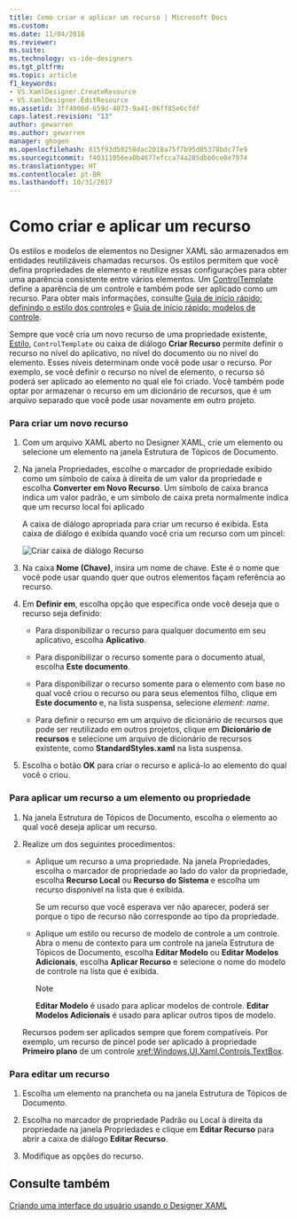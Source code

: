 ```yaml
---
title: Como criar e aplicar um recurso | Microsoft Docs
ms.custom: 
ms.date: 11/04/2016
ms.reviewer: 
ms.suite: 
ms.technology: vs-ide-designers
ms.tgt_pltfrm: 
ms.topic: article
f1_keywords:
- VS.XamlDesigner.CreateResource
- VS.XamlDesigner.EditResource
ms.assetid: 3ff4006d-659d-4073-9a41-06ff85e6cfdf
caps.latest.revision: "13"
author: gewarren
ms.author: gewarren
manager: ghogen
ms.openlocfilehash: 815f93d50258dac2018a75f7b95d05378bdc77e9
ms.sourcegitcommit: f40311056ea0b4677efcca74a285dbb0ce0e7974
ms.translationtype: HT
ms.contentlocale: pt-BR
ms.lasthandoff: 10/31/2017
---
```

# <a name="how-to-create-and-apply-a-resource"></a>Como criar e aplicar um recurso
Os estilos e modelos de elementos no Designer XAML são armazenados em entidades reutilizáveis chamadas recursos. Os estilos permitem que você defina propriedades de elemento e reutilize essas configurações para obter uma aparência consistente entre vários elementos. Um [ControlTemplate](http://msdn.microsoft.com/library/windows/apps/windows.ui.xaml.controls.controltemplate.aspx) define a aparência de um controle e também pode ser aplicado como um recurso. Para obter mais informações, consulte [Guia de início rápido: definindo o estilo dos controles](http://go.microsoft.com/fwlink/?LinkID=248239) e [Guia de início rápido: modelos de controle](http://go.microsoft.com/fwlink/?LinkID=247982).  
  
 Sempre que você cria um novo recurso de uma propriedade existente, [Estilo](http://msdn.microsoft.com/library/windows/apps/windows.ui.xaml.style.aspx), `ControlTemplate` ou caixa de diálogo **Criar Recurso** permite definir o recurso no nível do aplicativo, no nível do documento ou no nível do elemento. Esses níveis determinam onde você pode usar o recurso. Por exemplo, se você definir o recurso no nível de elemento, o recurso só poderá ser aplicado ao elemento no qual ele foi criado. Você também pode optar por armazenar o recurso em um dicionário de recursos, que é um arquivo separado que você pode usar novamente em outro projeto.  
  
### <a name="to-create-a-new-resource"></a>Para criar um novo recurso  
  
1.  Com um arquivo XAML aberto no Designer XAML, crie um elemento ou selecione um elemento na janela Estrutura de Tópicos de Documento.  
  
2.  Na janela Propriedades, escolhe o marcador de propriedade exibido como um símbolo de caixa à direita de um valor da propriedade e escolha **Converter em Novo Recurso**. Um símbolo de caixa branca indica um valor padrão, e um símbolo de caixa preta normalmente indica que um recurso local foi aplicado  
  
     A caixa de diálogo apropriada para criar um recurso é exibida. Esta caixa de diálogo é exibida quando você cria um recurso com um pincel:  
  
     ![Criar caixa de diálogo Recurso](../designers/media/xaml_create_resource.png "xaml_create_resource")  
  
3.  Na caixa **Nome (Chave)**, insira um nome de chave. Este é o nome que você pode usar quando quer que outros elementos façam referência ao recurso.  
  
4.  Em **Definir em**, escolha opção que especifica onde você deseja que o recurso seja definido:  
  
    -   Para disponibilizar o recurso para qualquer documento em seu aplicativo, escolha **Aplicativo**.  
  
    -   Para disponibilizar o recurso somente para o documento atual, escolha **Este documento**.  
  
    -   Para disponibilizar o recurso somente para o elemento com base no qual você criou o recurso ou para seus elementos filho, clique em **Este documento** e, na lista suspensa, selecione *element*: *name*.  
  
    -   Para definir o recurso em um arquivo de dicionário de recursos que pode ser reutilizado em outros projetos, clique em **Dicionário de recursos** e selecione um arquivo de dicionário de recursos existente, como **StandardStyles.xaml** na lista suspensa.  
  
5.  Escolha o botão **OK** para criar o recurso e aplicá-lo ao elemento do qual você o criou.  
  
### <a name="to-apply-a-resource-to-an-element-or-property"></a>Para aplicar um recurso a um elemento ou propriedade  
  
1.  Na janela Estrutura de Tópicos de Documento, escolha o elemento ao qual você deseja aplicar um recurso.  
  
2.  Realize um dos seguintes procedimentos:  
  
    -   Aplique um recurso a uma propriedade. Na janela Propriedades, escolha o marcador de propriedade ao lado do valor da propriedade, escolha **Recurso Local** ou **Recurso do Sistema** e escolha um recurso disponível na lista que é exibida.  
  
         Se um recurso que você esperava ver não aparecer, poderá ser porque o tipo de recurso não corresponde ao tipo da propriedade.  
  
    -   Aplique um estilo ou recurso de modelo de controle a um controle. Abra o menu de contexto para um controle na janela Estrutura de Tópicos de Documento, escolha **Editar Modelo** ou **Editar Modelos Adicionais**, escolha **Aplicar Recurso** e selecione o nome do modelo de controle na lista que é exibida.  
  
        > [!NOTE]
        >  **Editar Modelo** é usado para aplicar modelos de controle. **Editar Modelos Adicionais** é usado para aplicar outros tipos de modelo.  
  
     Recursos podem ser aplicados sempre que forem compatíveis. Por exemplo, um recurso de pincel pode ser aplicado à propriedade **Primeiro plano** de um controle <xref:Windows.UI.Xaml.Controls.TextBox>.  
  
### <a name="to-edit-a-resource"></a>Para editar um recurso  
  
1.  Escolha um elemento na prancheta ou na janela Estrutura de Tópicos de Documento.  
  
2.  Escolha no marcador de propriedade Padrão ou Local à direita da propriedade na janela Propriedades e clique em **Editar Recurso** para abrir a caixa de diálogo **Editar Recurso**.  
  
3.  Modifique as opções do recurso.  
  
## <a name="see-also"></a>Consulte também  
 [Criando uma interface do usuário usando o Designer XAML](../designers/creating-a-ui-by-using-xaml-designer-in-visual-studio.md)
